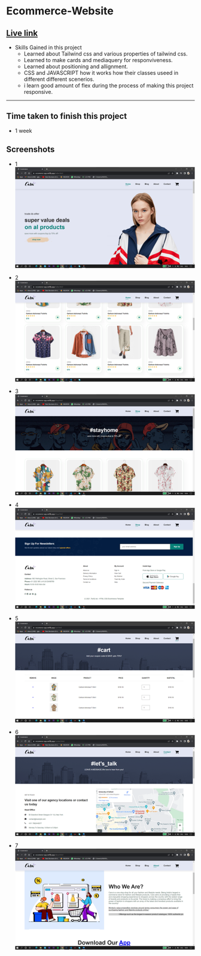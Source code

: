 # Ecommerce-Website

## [Live link](https://eccomerce-app.netlify.app/)

- Skills Gained in this project
    - Learned about Tailwind css and various properties of tailwind css.
    - Learned to make cards and mediaquery for responviveness.
    - Learned about positioning and allignment.
    - CSS and JAVASCRIPT how it works how their classes useed in different different scenerios.
    - i learn good amount of flex during the process of making this project responsive.
---

## Time taken to finish this project

- 1 week 

## Screenshots

- 1 ![](https://github.com/ujjwalsolankii/Ecommerce-Website/blob/main/ecommerce/page%20screenshots/Screenshot%202022-12-12%20100258.png?raw=true)

- 2 ![](https://github.com/ujjwalsolankii/Ecommerce-Website/blob/main/ecommerce/page%20screenshots/Screenshot%202022-12-12%20100416.png?raw=true)

- 3 ![](https://github.com/ujjwalsolankii/Ecommerce-Website/blob/main/ecommerce/page%20screenshots/Screenshot%202022-12-12%20100504.png?raw=true)

- 4 ![](https://github.com/ujjwalsolankii/Ecommerce-Website/blob/main/ecommerce/page%20screenshots/Screenshot%202022-12-12%20100531.png?raw=true)

- 5 ![](https://github.com/ujjwalsolankii/Ecommerce-Website/blob/main/ecommerce/page%20screenshots/Screenshot%202022-12-12%20100814.png?raw=true)

- 6 ![](https://github.com/ujjwalsolankii/Ecommerce-Website/blob/main/ecommerce/page%20screenshots/Screenshot%202022-12-12%20100853.png?raw=true)

- 7 ![](https://github.com/ujjwalsolankii/Ecommerce-Website/blob/main/ecommerce/page%20screenshots/Screenshot%202022-12-12%20100929.png?raw=true)

